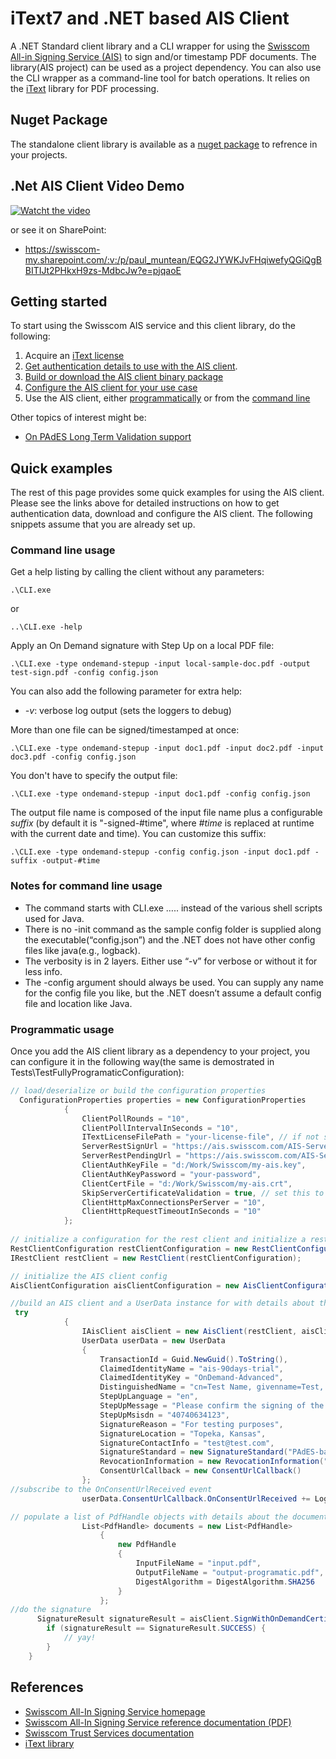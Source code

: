 # iText7 and .NET based AIS Client

A .NET Standard client library and a CLI wrapper for using the [Swisscom All-in Signing Service (AIS)](https://www.swisscom.ch/en/business/enterprise/offer/security/all-in-signing-service.html)
to sign and/or timestamp PDF documents. The library(AIS project) can be used as a project dependency. You can also use the CLI wrapper as a command-line tool for batch operations.
It relies on the [iText](https://itextpdf.com/en) library for PDF processing.

## Nuget Package

The standalone client library is available as a [nuget package](https://www.nuget.org/packages/TrustServices.AIS.Net.Client/) to refrence in your projects. 

## .Net AIS Client Video Demo

[![Watcht the video](https://i.imgur.com/DsSRUjW.png)](https://youtu.be/iXJJWOIvBXc)

or see it on SharePoint:

* https://swisscom-my.sharepoint.com/:v:/p/paul_muntean/EQG2JYWKJvFHqiwefyQGiQgBBITIJt2PHkxH9zs-MdbcJw?e=pjqaoE


## Getting started

To start using the Swisscom AIS service and this client library, do the following:
1. Acquire an [iText license](https://itextpdf.com/en/how-buy)
2. [Get authentication details to use with the AIS client](docs/get-authentication-details.md).
3. [Build or download the AIS client binary package](docs/build-or-download.md)
4. [Configure the AIS client for your use case](docs/configure-the-AIS-client.md)
5. Use the AIS client, either [programmatically](docs/use-the-AIS-client-programmatically.md) or from the [command line](docs/use-the-AIS-client-via-CLI.md)

Other topics of interest might be:
* [On PAdES Long Term Validation support](docs/pades-long-term-validation.md)

## Quick examples

The rest of this page provides some quick examples for using the AIS client. Please see the links
above for detailed instructions on how to get authentication data, download and configure
the AIS client. The following snippets assume that you are already set up.

### Command line usage
Get a help listing by calling the client without any parameters:
```shell
.\CLI.exe
```
or
```shell
..\CLI.exe -help
```
Apply an On Demand signature with Step Up on a local PDF file:
```shell
.\CLI.exe -type ondemand-stepup -input local-sample-doc.pdf -output test-sign.pdf -config config.json
```
You can also add the following parameter for extra help:

- _-v_: verbose log output (sets the loggers to debug)

More than one file can be signed/timestamped at once:
```shell
.\CLI.exe -type ondemand-stepup -input doc1.pdf -input doc2.pdf -input doc3.pdf -config config.json
```

You don't have to specify the output file:
```shell
.\CLI.exe -type ondemand-stepup -input doc1.pdf -config config.json
```
The output file name is composed of the input file name plus a configurable _suffix_ (by default it is "-signed-#time", where _#time_
is replaced at runtime with the current date and time). You can customize this suffix:
```shell
.\CLI.exe -type ondemand-stepup -config config.json -input doc1.pdf -suffix -output-#time 
```

### Notes for command line usage

* The command starts with CLI.exe ….. instead of the various shell scripts used for Java.
* There is no -init command as the sample config folder is supplied along the executable(“config.json”) and the .NET does not have other config files like java(e.g., logback).
* The verbosity is in 2 layers. Either use “-v” for verbose or without it for less info.
* The -config argument should always be used. You can supply any name for the config file you like, but the .NET doesn’t assume a default config file and location like Java.


### Programmatic usage
Once you add the AIS client library as a dependency to your project, you can configure it in the following way(the same is demostrated in Tests\TestFullyProgramaticConfiguration):
```C#
// load/deserialize or build the configuration properties
  ConfigurationProperties properties = new ConfigurationProperties
            {
                ClientPollRounds = "10",
                ClientPollIntervalInSeconds = "10",
                ITextLicenseFilePath = "your-license-file", // if not supplied it will run in unlicensed mode
                ServerRestSignUrl = "https://ais.swisscom.com/AIS-Server/rs/v1.0/sign",
                ServerRestPendingUrl = "https://ais.swisscom.com/AIS-Server/rs/v1.0/pending",
                ClientAuthKeyFile = "d:/Work/Swisscom/my-ais.key",
                ClientAuthKeyPassword = "your-password",
                ClientCertFile = "d:/Work/Swisscom/my-ais.crt",
                SkipServerCertificateValidation = true, // set this to false if the server certificate is trusted
                ClientHttpMaxConnectionsPerServer = "10",
                ClientHttpRequestTimeoutInSeconds = "10"
            };
			
// initialize a configuration for the rest client and initialize a rest client
RestClientConfiguration restClientConfiguration = new RestClientConfiguration(properties);
IRestClient restClient = new RestClient(restClientConfiguration);

// initialize the AIS client config
AisClientConfiguration aisClientConfiguration = new AisClientConfiguration(properties);

//build an AIS client and a UserData instance for with details about this signature
 try
            {
                IAisClient aisClient = new AisClient(restClient, aisClientConfiguration);
                UserData userData = new UserData
                {
                    TransactionId = Guid.NewGuid().ToString(),
                    ClaimedIdentityName = "ais-90days-trial",
                    ClaimedIdentityKey = "OnDemand-Advanced",
                    DistinguishedName = "cn=Test Name, givenname=Test, surname=Test, c=US, serialnumber=0b5e3f1eb4b1a84b31ea3ff45fcab1049c95a00c",
                    StepUpLanguage = "en",
                    StepUpMessage = "Please confirm the signing of the document",
                    StepUpMsisdn = "40740634123",
                    SignatureReason = "For testing purposes",
                    SignatureLocation = "Topeka, Kansas",
                    SignatureContactInfo = "test@test.com",
                    SignatureStandard = new SignatureStandard("PAdES-baseline"),
                    RevocationInformation = new RevocationInformation("PAdES-baseline"),
                    ConsentUrlCallback = new ConsentUrlCallback()
                };
//subscribe to the OnConsentUrlReceived event
				userData.ConsentUrlCallback.OnConsentUrlReceived += LogAtConsole;

// populate a list of PdfHandle objects with details about the document to be signed. 
     			List<PdfHandle> documents = new List<PdfHandle>
                	{
                    	new PdfHandle
                    	{
                        	InputFileName = "input.pdf",
                        	OutputFileName = "output-programatic.pdf",
                       	 	DigestAlgorithm = DigestAlgorithm.SHA256
                    	}
                	};
//do the signature
      SignatureResult signatureResult = aisClient.SignWithOnDemandCertificateAndStepUp(documents, userData);
        if (signatureResult == SignatureResult.SUCCESS) {
            // yay!
        }
    }
```

## References

- [Swisscom All-In Signing Service homepage](https://www.swisscom.ch/en/business/enterprise/offer/security/all-in-signing-service.html)
- [Swisscom All-In Signing Service reference documentation (PDF)](http://documents.swisscom.com/product/1000255-Digital_Signing_Service/Documents/Reference_Guide/Reference_Guide-All-in-Signing-Service-en.pdf)
- [Swisscom Trust Services documentation](https://trustservices.swisscom.com/en/downloads/)
- [iText library](https://itextpdf.com/en)
